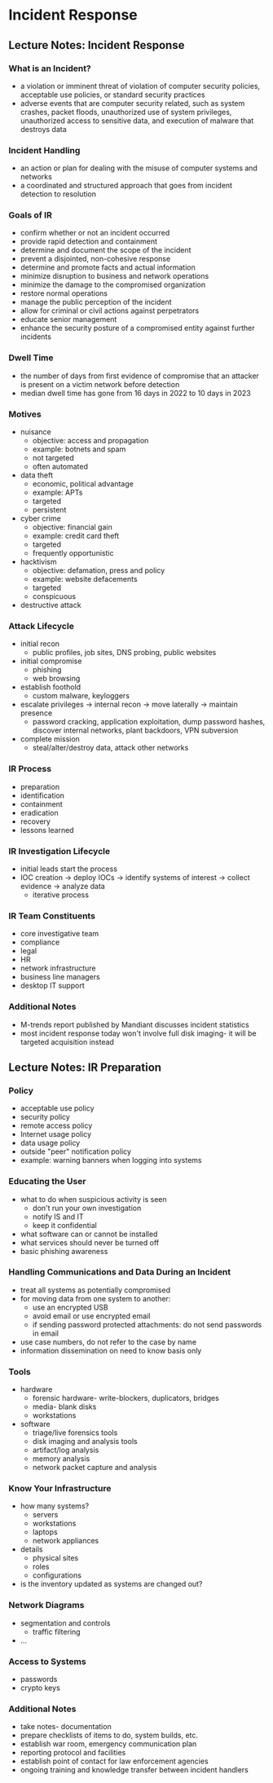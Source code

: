 # Incident Response

## Lecture Notes: Incident Response

### What is an Incident?

* a violation or imminent threat of violation of computer security policies, acceptable use policies, or standard security practices
* adverse events that are computer security related, such as system crashes, packet floods, unauthorized use of system privileges, unauthorized access to sensitive data, and execution of malware that destroys data

### Incident Handling

* an action or plan for dealing with the misuse of computer systems and networks
* a coordinated and structured approach that goes from incident detection to resolution

### Goals of IR

* confirm whether or not an incident occurred
* provide rapid detection and containment
* determine and document the scope of the incident
* prevent a disjointed, non-cohesive response
* determine and promote facts and actual information
* minimize disruption to business and network operations
* minimize the damage to the compromised organization
* restore normal operations
* manage the public perception of the incident
* allow for criminal or civil actions against perpetrators
* educate senior management
* enhance the security posture of a compromised entity against further incidents

### Dwell Time

* the number of days from first evidence of compromise that an attacker is present on a victim network before detection
* median dwell time has gone from 16 days in 2022 to 10 days in 2023

### Motives

* nuisance
  * objective: access and propagation
  * example: botnets and spam
  * not targeted
  * often automated
* data theft
  * economic, political advantage
  * example: APTs
  * targeted
  * persistent
* cyber crime
  * objective: financial gain
  * example: credit card theft
  * targeted
  * frequently opportunistic
* hacktivism
  * objective: defamation, press and policy
  * example: website defacements
  * targeted
  * conspicuous
* destructive attack

### Attack Lifecycle

* initial recon
  * public profiles, job sites, DNS probing, public websites
* initial compromise
  * phishing
  * web browsing
* establish foothold
  * custom malware, keyloggers
* escalate privileges -> internal recon -> move laterally -> maintain presence
  * password cracking, application exploitation, dump password hashes, discover internal networks, plant backdoors, VPN subversion
* complete mission
  * steal/alter/destroy data, attack other networks

### IR Process

* preparation
* identification
* containment
* eradication
* recovery
* lessons learned

### IR Investigation Lifecycle

* initial leads start the process
* IOC creation -> deploy IOCs -> identify systems of interest -> collect evidence -> analyze data
  * iterative process

### IR Team Constituents

* core investigative team
* compliance
* legal
* HR
* network infrastructure
* business line managers
* desktop IT support

### Additional Notes

* M-trends report published by Mandiant discusses incident statistics
* most incident response today won't involve full disk imaging- it will be targeted acquisition instead

## Lecture Notes: IR Preparation

### Policy

* acceptable use policy
* security policy
* remote access policy
* Internet usage policy
* data usage policy
* outside "peer" notification policy
* example: warning banners when logging into systems

### Educating the User

* what to do when suspicious activity is seen
  * don't run your own investigation
  * notify IS and IT
  * keep it confidential
* what software can or cannot be installed
* what services should never be turned off
* basic phishing awareness

### Handling Communications and Data During an Incident

* treat all systems as potentially compromised
* for moving data from one system to another:
  * use an encrypted USB
  * avoid email or use encrypted email
  * if sending password protected attachments: do not send passwords in email
* use case numbers, do not refer to the case by name
* information dissemination on need to know basis only

### Tools

* hardware
  * forensic hardware- write-blockers, duplicators, bridges
  * media- blank disks
  * workstations
* software
  * triage/live forensics tools
  * disk imaging and analysis tools
  * artifact/log analysis
  * memory analysis
  * network packet capture and analysis

### Know Your Infrastructure

* how many systems?
  * servers
  * workstations
  * laptops
  * network appliances
* details
  * physical sites
  * roles
  * configurations
* is the inventory updated as systems are changed out?

### Network Diagrams

* segmentation and controls
  * traffic filtering
* ...

### Access to Systems

* passwords
* crypto keys

### Additional Notes

* take notes- documentation
* prepare checklists of items to do, system builds, etc.
* establish war room, emergency communication plan
* reporting protocol and facilities
* establish point of contact for law enforcement agencies
* ongoing training and knowledge transfer between incident handlers
